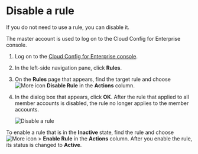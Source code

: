 # Disable a rule

If you do not need to use a rule, you can disable it.

The master account is used to log on to the Cloud Config for Enterprise console.

1.  Log on to the [Cloud Config for Enterprise console](https://config.console.aliyun.com).

2.  In the left-side navigation pane, click **Rules**.

3.  On the **Rules** page that appears, find the target rule and choose ![More icon](https://static-aliyun-doc.oss-cn-hangzhou.aliyuncs.com/assets/img/en-US/3060019951/p93049.png) **Disable Rule** in the **Actions** column.

4.  In the dialog box that appears, click **OK**. After the rule that applied to all member accounts is disabled, the rule no longer applies to the member accounts.

    ![Disable a rule](https://static-aliyun-doc.oss-cn-hangzhou.aliyuncs.com/assets/img/en-US/2060019951/p86162.png)


To enable a rule that is in the **Inactive** state, find the rule and choose ![More icon](https://static-aliyun-doc.oss-cn-hangzhou.aliyuncs.com/assets/img/en-US/3060019951/p93049.png) \> **Enable Rule** in the **Actions** column. After you enable the rule, its status is changed to **Active**.

